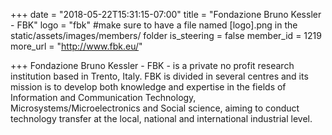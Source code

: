 +++
date = "2018-05-22T15:31:15-07:00"
title = "Fondazione Bruno Kessler - FBK"
logo = "fbk" #make sure to have a file named [logo].png in the static/assets/images/members/ folder
is_steering = false
member_id = 1219
more_url = "http://www.fbk.eu/"

+++
Fondazione Bruno Kessler - FBK - is a private no profit research institution based in Trento, Italy. FBK is divided in several centres and its mission is to develop both knowledge and expertise in the fields of Information and Communication Technology, Microsystems/Microelectronics and Social science, aiming to conduct technology transfer at the local, national and international industrial level.